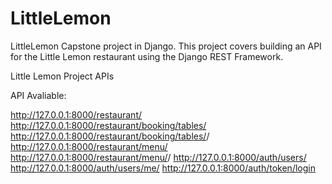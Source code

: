 # LittleLemon
LittleLemon Capstone project in Django. This project covers building an API for the Little Lemon restaurant using the Django REST Framework.

Little Lemon Project APIs

API Avaliable:

http://127.0.0.1:8000/restaurant/
http://127.0.0.1:8000/restaurant/booking/tables/
http://127.0.0.1:8000/restaurant/booking/tables/<int>/
http://127.0.0.1:8000/restaurant/menu/
http://127.0.0.1:8000/restaurant/menu/<int>/
http://127.0.0.1:8000/auth/users/
http://127.0.0.1:8000/auth/users/me/
http://127.0.0.1:8000/auth/token/login



